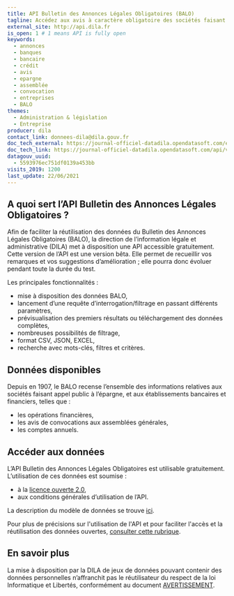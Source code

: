 ```yaml
---
title: API Bulletin des Annonces Légales Obligatoires (BALO)
tagline: Accédez aux avis à caractère obligatoire des sociétés faisant appel public à l’épargne et des établissements bancaires ou de crédit.
external_site: http://api.dila.fr
is_open: 1 # 1 means API is fully open
keywords:
  - annonces
  - banques
  - bancaire
  - crédit
  - avis
  - epargne
  - assemblée
  - convocation
  - entreprises
  - BALO
themes:
  - Administration & législation
  - Entreprise
producer: dila
contact_link: donnees-dila@dila.gouv.fr
doc_tech_external: https://journal-officiel-datadila.opendatasoft.com/explore/dataset/balo/api/
doc_tech_link: https://journal-officiel-datadila.opendatasoft.com/api/v2/swagger.yaml
datagouv_uuid:
  - 5593976ec751df0139a453bb
visits_2019: 1200
last_update: 22/06/2021
---
```


## A quoi sert l’API Bulletin des Annonces Légales Obligatoires ?

Afin de faciliter la réutilisation des données du Bulletin des Annonces Légales Obligatoires (BALO), la direction de l’information légale et administrative (DILA) met à disposition une API accessible gratuitement.
Cette version de l’API est une version bêta. Elle permet de recueillir vos remarques et vos suggestions d’amélioration ; elle pourra donc évoluer pendant toute la durée du test.

Les principales fonctionnalités :

- mise à disposition des données BALO,
- lancement d’une requête d’interrogation/filtrage en passant différents paramètres,
- prévisualisation des premiers résultats ou téléchargement des données complètes,
- nombreuses possibilités de filtrage,
- format CSV, JSON, EXCEL,
- recherche avec mots-clés, filtres et critères.

## Données disponibles

Depuis en 1907, le BALO recense l’ensemble des informations relatives aux sociétés faisant appel public à l’épargne, et aux établissements bancaires et financiers, telles que :

- les opérations financières, 
- les avis de convocations aux assemblées générales, 
- les comptes annuels.

## Accéder aux données

L’API Bulletin des Annonces Légales Obligatoires est utilisable gratuitement. L’utilisation de ces données est soumise :

- à la [licence ouverte 2.0](https://www.etalab.gouv.fr/wp-content/uploads/2017/04/ETALAB-Licence-Ouverte-v2.0.pdf),
- aux conditions générales d’utilisation de l’API.

La description du modèle de données se trouve [ici](https://journal-officiel-datadila.opendatasoft.com/explore/dataset/balo/information/).

Pour plus de précisions sur l'utilisation de l'API et pour faciliter l'accès et la réutilisation des données ouvertes, [consulter cette rubrique](https://academy.opendatasoft.com/).

## En savoir plus

La mise à disposition par la DILA de jeux de données pouvant contenir des données personnelles n’affranchit pas le réutilisateur du respect de la loi Informatique et Libertés, conformément au document [AVERTISSEMENT](https://echanges.dila.gouv.fr/OPENDATA/AVERTISSEMENT-Donnees_a_caractere_personnel.pdf).
